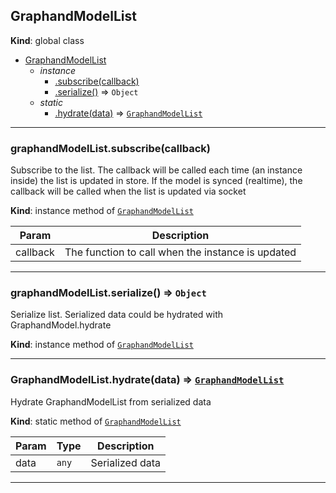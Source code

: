 <a name="GraphandModelList"></a>

## GraphandModelList
**Kind**: global class  

* [GraphandModelList](GraphandModelList.md#GraphandModelList)
    * _instance_
        * [.subscribe(callback)](GraphandModelList.md#GraphandModelList+subscribe)
        * [.serialize()](GraphandModelList.md#GraphandModelList+serialize) ⇒ <code>Object</code>
    * _static_
        * [.hydrate(data)](#GraphandModelList.hydrate) ⇒ [<code>GraphandModelList</code>](GraphandModelList.md#GraphandModelList)


* * *

<a name="GraphandModelList+subscribe"></a>

### graphandModelList.subscribe(callback)
Subscribe to the list. The callback will be called each time (an instance inside) the list is updated in store.
If the model is synced (realtime), the callback will be called when the list is updated via socket

**Kind**: instance method of [<code>GraphandModelList</code>](GraphandModelList.md#GraphandModelList)  

| Param | Description |
| --- | --- |
| callback | The function to call when the instance is updated |


* * *

<a name="GraphandModelList+serialize"></a>

### graphandModelList.serialize() ⇒ <code>Object</code>
Serialize list. Serialized data could be hydrated with GraphandModel.hydrate

**Kind**: instance method of [<code>GraphandModelList</code>](GraphandModelList.md#GraphandModelList)  

* * *

<a name="GraphandModelList.hydrate"></a>

### GraphandModelList.hydrate(data) ⇒ [<code>GraphandModelList</code>](GraphandModelList.md#GraphandModelList)
Hydrate GraphandModelList from serialized data

**Kind**: static method of [<code>GraphandModelList</code>](GraphandModelList.md#GraphandModelList)  

| Param | Type | Description |
| --- | --- | --- |
| data | <code>any</code> | Serialized data |


* * *

